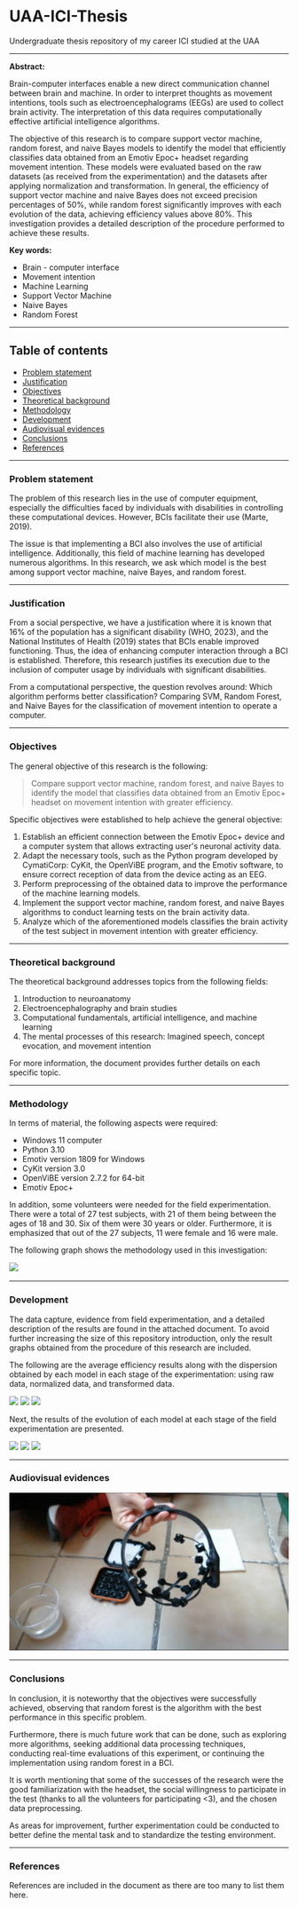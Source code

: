 # UAA-ICI-Thesis
Undergraduate thesis repository of my career ICI studied at the UAA

---

**Abstract:**

Brain-computer interfaces enable a new direct communication channel between brain and machine. In order to interpret thoughts as movement intentions, tools such as electroencephalograms (EEGs) are used to collect brain activity. The interpretation of this data requires computationally effective artificial intelligence algorithms.

The objective of this research is to compare support vector machine, random forest, and naive Bayes models to identify the model that efficiently classifies data obtained from an Emotiv Epoc+ headset regarding movement intention. These models were evaluated based on the raw datasets (as received from the experimentation) and the datasets after applying normalization and transformation. In general, the efficiency of support vector machine and naive Bayes does not exceed precision percentages of 50%, while random forest significantly improves with each evolution of the data, achieving efficiency values above 80%. This investigation provides a detailed description of the procedure performed to achieve these results.

**Key words:**

- Brain - computer interface
- Movement intention
- Machine Learning
- Support Vector Machine
- Naive Bayes
- Random Forest

---

## Table of contents

- [Problem statement](#problem-statement)
- [Justification](#justification)
- [Objectives](#objectives)
- [Theoretical background](#theoretical-background)
- [Methodology](#methodology)
- [Development](#development)
- [Audiovisual evidences](#audiovisual-evidences)
- [Conclusions](#conclusions)
- [References](#references)

---

### Problem statement

The problem of this research lies in the use of computer equipment, especially the difficulties faced by individuals with disabilities in controlling these computational devices. However, BCIs facilitate their use (Marte, 2019).

The issue is that implementing a BCI also involves the use of artificial intelligence. Additionally, this field of machine learning has developed numerous algorithms. In this research, we ask which model is the best among support vector machine, naive Bayes, and random forest.

---

### Justification

From a social perspective, we have a justification where it is known that 16% of the population has a significant disability (WHO, 2023), and the National Institutes of Health (2019) states that BCIs enable improved functioning. Thus, the idea of enhancing computer interaction through a BCI is established. Therefore, this research justifies its execution due to the inclusion of computer usage by individuals with significant disabilities.

From a computational perspective, the question revolves around: Which algorithm performs better classification? Comparing SVM, Random Forest, and Naive Bayes for the classification of movement intention to operate a computer.

---

### Objectives

The general objective of this research is the following:

>Compare support vector machine, random forest, and naive Bayes to identify the model that classifies data obtained from an Emotiv Epoc+ headset on movement intention with greater efficiency.

Specific objectives were established to help achieve the general objective:

1. Establish an efficient connection between the Emotiv Epoc+ device and a computer system that allows extracting user's neuronal activity data.
2. Adapt the necessary tools, such as the Python program developed by CymatiCorp: CyKit, the OpenViBE program, and the Emotiv software, to ensure correct reception of data from the device acting as an EEG.
3. Perform preprocessing of the obtained data to improve the performance of the machine learning models.
4. Implement the support vector machine, random forest, and naive Bayes algorithms to conduct learning tests on the brain activity data.
5. Analyze which of the aforementioned models classifies the brain activity of the test subject in movement intention with greater efficiency.

---

### Theoretical background

The theoretical background addresses topics from the following fields:

1. Introduction to neuroanatomy
2. Electroencephalography and brain studies
3. Computational fundamentals, artificial intelligence, and machine learning
4. The mental processes of this research: Imagined speech, concept evocation, and movement intention

For more information, the document provides further details on each specific topic.

---

### Methodology

In terms of material, the following aspects were required:

- Windows 11 computer
- Python 3.10
- Emotiv version 1809 for Windows
- CyKit version 3.0
- OpenViBE version 2.7.2 for 64-bit
- Emotiv Epoc+

In addition, some volunteers were needed for the field experimentation. There were a total of 27 test subjects, with 21 of them being between the ages of 18 and 30. Six of them were 30 years or older. Furthermore, it is emphasized that out of the 27 subjects, 11 were female and 16 were male.

The following graph shows the methodology used in this investigation:

<img src="images/methodology-graph.png">

---

### Development

The data capture, evidence from field experimentation, and a detailed description of the results are found in the attached document. To avoid further increasing the size of this repository introduction, only the result graphs obtained from the procedure of this research are included.

The following are the average efficiency results along with the dispersion obtained by each model in each stage of the experimentation: using raw data, normalized data, and transformed data.

<img src="images/comparison-1.jpg">

<img src="images/comparison-2.jpg">

<img src="images/comparison-3.jpg">

Next, the results of the evolution of each model at each stage of the field experimentation are presented.

<img src="images/evolution-1.jpg">

<img src="images/evolution-2.jpg">

<img src="images/evolution-3.jpg">

---

### Audiovisual evidences

[<img src="images/video.png">](https://www.youtube.com/watch?v=ceM5t5VvC6g)

---

### Conclusions

In conclusion, it is noteworthy that the objectives were successfully achieved, observing that random forest is the algorithm with the best performance in this specific problem.

Furthermore, there is much future work that can be done, such as exploring more algorithms, seeking additional data processing techniques, conducting real-time evaluations of this experiment, or continuing the implementation using random forest in a BCI.

It is worth mentioning that some of the successes of the research were the good familiarization with the headset, the social willingness to participate in the test (thanks to all the volunteers for participating <3), and the chosen data preprocessing.

As areas for improvement, further experimentation could be conducted to better define the mental task and to standardize the testing environment.

---

### References

References are included in the document as there are too many to list them here.